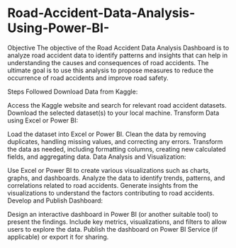 # Road-Accident-Data-Analysis-Using-Power-BI-

Objective
The objective of the Road Accident Data Analysis Dashboard is to analyze road accident data to identify patterns and insights that can help in understanding the causes and consequences of road accidents. The ultimate goal is to use this analysis to propose measures to reduce the occurrence of road accidents and improve road safety.

Steps Followed
Download Data from Kaggle:

Access the Kaggle website and search for relevant road accident datasets.
Download the selected dataset(s) to your local machine.
Transform Data using Excel or Power BI:

Load the dataset into Excel or Power BI.
Clean the data by removing duplicates, handling missing values, and correcting any errors.
Transform the data as needed, including formatting columns, creating new calculated fields, and aggregating data.
Data Analysis and Visualization:

Use Excel or Power BI to create various visualizations such as charts, graphs, and dashboards.
Analyze the data to identify trends, patterns, and correlations related to road accidents.
Generate insights from the visualizations to understand the factors contributing to road accidents.
Develop and Publish Dashboard:

Design an interactive dashboard in Power BI (or another suitable tool) to present the findings.
Include key metrics, visualizations, and filters to allow users to explore the data.
Publish the dashboard on Power BI Service (if applicable) or export it for sharing.
